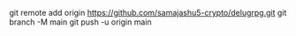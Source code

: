 git remote add origin https://github.com/samajashu5-crypto/delugrpg.git
git branch -M main
git push -u origin main
